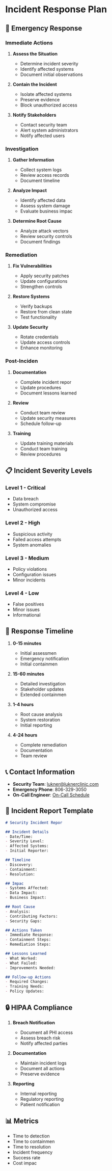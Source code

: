 # Incident Response Plan

## 🚨 Emergency Response

### Immediate Actions

1. **Assess the Situation**
   - Determine incident severity
   - Identify affected systems
   - Document initial observations

2. **Contain the Incident**
   - Isolate affected systems
   - Preserve evidence
   - Block unauthorized access

3. **Notify Stakeholders**
   - Contact security team
   - Alert system administrators
   - Notify affected users

### Investigation

1. **Gather Information**
   - Collect system logs
   - Review access records
   - Document timeline

2. **Analyze Impact**
   - Identify affected data
   - Assess system damage
   - Evaluate business impac

3. **Determine Root Cause**
   - Analyze attack vectors
   - Review security controls
   - Document findings

### Remediation

1. **Fix Vulnerabilities**
   - Apply security patches
   - Update configurations
   - Strengthen controls

2. **Restore Systems**
   - Verify backups
   - Restore from clean state
   - Test functionality

3. **Update Security**
   - Rotate credentials
   - Update access controls
   - Enhance monitoring

### Post-Inciden

1. **Documentation**
   - Complete incident repor
   - Update procedures
   - Document lessons learned

2. **Review**
   - Conduct team review
   - Update security measures
   - Schedule follow-up

3. **Training**
   - Update training materials
   - Conduct team training
   - Review procedures

## 📋 Incident Severity Levels

### Level 1 - Critical

- Data breach
- System compromise
- Unauthorized access

### Level 2 - High

- Suspicious activity
- Failed access attempts
- System anomalies

### Level 3 - Medium

- Policy violations
- Configuration issues
- Minor incidents

### Level 4 - Low

- False positives
- Minor issues
- Informational

## 🔄 Response Timeline

1. **0-15 minutes**
   - Initial assessmen
   - Emergency notification
   - Initial containmen

2. **15-60 minutes**
   - Detailed investigation
   - Stakeholder updates
   - Extended containmen

3. **1-4 hours**
   - Root cause analysis
   - System restoration
   - Initial reporting

4. **4-24 hours**
   - Complete remediation
   - Documentation
   - Team review

## 📞 Contact Information

- **Security Team**: <lukner@luknerclinic.com>
- **Emergency Phone**: 806-329-3050
- **On-Call Engineer**: [On-Call Schedule](On-Call-Schedule)

## 📝 Incident Report Template

```markdown
# Security Incident Repor

## Incident Details
- Date/Time:
- Severity Level:
- Affected Systems:
- Initial Reporter:

## Timeline
- Discovery:
- Containment:
- Resolution:

## Impac
- Systems Affected:
- Data Impact:
- Business Impact:

## Root Cause
- Analysis:
- Contributing Factors:
- Security Gaps:

## Actions Taken
- Immediate Response:
- Containment Steps:
- Remediation Steps:

## Lessons Learned
- What Worked:
- What Failed:
- Improvements Needed:

## Follow-up Actions
- Required Changes:
- Training Needs:
- Policy Updates:
```

## 🔒 HIPAA Compliance

1. **Breach Notification**
   - Document all PHI access
   - Assess breach risk
   - Notify affected parties

2. **Documentation**
   - Maintain incident logs
   - Document all actions
   - Preserve evidence

3. **Reporting**
   - Internal reporting
   - Regulatory reporting
   - Patient notification

## 📊 Metrics

- Time to detection
- Time to containmen
- Time to resolution
- Incident frequency
- Success rate
- Cost impac
